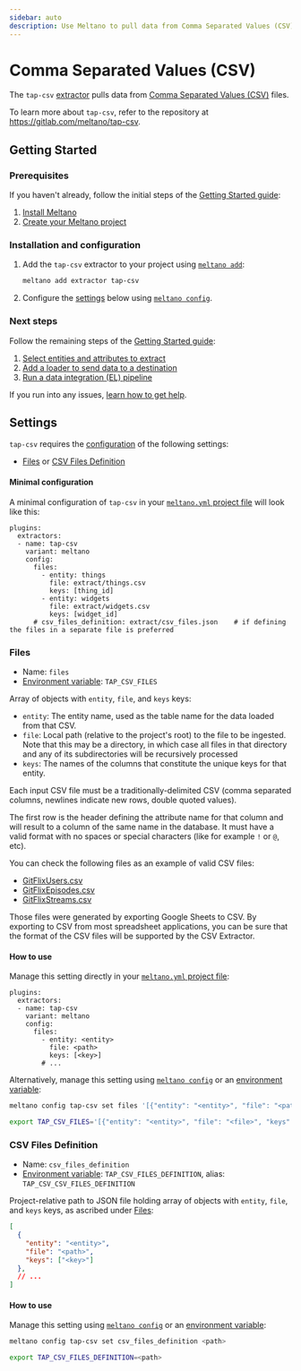 ```yaml
---
sidebar: auto
description: Use Meltano to pull data from Comma Separated Values (CSV) files and load it into Snowflake, PostgreSQL, and more
---
```


# Comma Separated Values (CSV)

The `tap-csv` [extractor](/plugins/extractors/) pulls data from [Comma Separated Values (CSV)](https://en.wikipedia.org/wiki/Comma-separated_values) files.

To learn more about `tap-csv`, refer to the repository at <https://gitlab.com/meltano/tap-csv>.

## Getting Started

### Prerequisites

If you haven't already, follow the initial steps of the [Getting Started guide](/docs/getting-started.html):

1. [Install Meltano](/docs/getting-started.html#install-meltano)
1. [Create your Meltano project](/docs/getting-started.html#create-your-meltano-project)

### Installation and configuration

1. Add the `tap-csv` extractor to your project using [`meltano add`](/docs/command-line-interface.html#add):

    ```bash
    meltano add extractor tap-csv
    ```

1. Configure the [settings](#settings) below using [`meltano config`](/docs/command-line-interface.html#config).

### Next steps

Follow the remaining steps of the [Getting Started guide](/docs/getting-started.html):

1. [Select entities and attributes to extract](/docs/getting-started.html#select-entities-and-attributes-to-extract)
1. [Add a loader to send data to a destination](/docs/getting-started.html#add-a-loader-to-send-data-to-a-destination)
1. [Run a data integration (EL) pipeline](/docs/getting-started.html#run-a-data-integration-el-pipeline)

If you run into any issues, [learn how to get help](/docs/getting-help.html).

## Settings

`tap-csv` requires the [configuration](/docs/configuration.html) of the following settings:

- [Files](#files) or [CSV Files Definition](#csv-files-definition)

#### Minimal configuration

A minimal configuration of `tap-csv` in your [`meltano.yml` project file](/docs/project.html#meltano-yml-project-file) will look like this:

```yml{5-13}
plugins:
  extractors:
  - name: tap-csv
    variant: meltano
    config:
      files:
        - entity: things
          file: extract/things.csv
          keys: [thing_id]
        - entity: widgets
          file: extract/widgets.csv
          keys: [widget_id]
      # csv_files_definition: extract/csv_files.json    # if defining the files in a separate file is preferred
```

### Files

- Name: `files`
- [Environment variable](/docs/configuration.html#configuring-settings): `TAP_CSV_FILES`

Array of objects with `entity`, `file`, and `keys` keys:
- `entity`: The entity name, used as the table name for the data loaded from that CSV.
- `file`: Local path (relative to the project's root) to the file to be ingested. Note that this may be a directory, in which case all files in that directory and any of its subdirectories will be recursively processed
- `keys`: The names of the columns that constitute the unique keys for that entity.

Each input CSV file must be a traditionally-delimited CSV (comma separated columns, newlines indicate new rows, double quoted values).

The first row is the header defining the attribute name for that column and will result to a column of the same name in the database. It must have a valid format with no spaces or special characters (like for example `!` or `@`, etc).

You can check the following files as an example of valid CSV files:

- [GitFlixUsers.csv](/files/GitFlixUsers.csv)
- [GitFlixEpisodes.csv](/files/GitFlixEpisodes.csv)
- [GitFlixStreams.csv](/files/GitFlixStreams.csv)

Those files were generated by exporting Google Sheets to CSV. By exporting to CSV from most spreadsheet applications, you can be sure that the format of the CSV files will be supported by the CSV Extractor.

#### How to use

Manage this setting directly in your [`meltano.yml` project file](/docs/project.html#meltano-yml-project-file):

```yml{5-10}
plugins:
  extractors:
  - name: tap-csv
    variant: meltano
    config:
      files:
        - entity: <entity>
          file: <path>
          keys: [<key>]
        # ...
```

Alternatively, manage this setting using [`meltano config`](/docs/command-line-interface.html#config) or an [environment variable](/docs/configuration.html#configuring-settings):

```bash
meltano config tap-csv set files '[{"entity": "<entity>", "file": "<path>", "keys": ["<key>", ...]}, ...]'

export TAP_CSV_FILES='[{"entity": "<entity>", "file": "<file>", "keys": ["<key>", ...]}, ...]'
```

### CSV Files Definition

- Name: `csv_files_definition`
- [Environment variable](/docs/configuration.html#configuring-settings): `TAP_CSV_FILES_DEFINITION`, alias: `TAP_CSV_CSV_FILES_DEFINITION`

Project-relative path to JSON file holding array of objects with `entity`, `file`, and `keys` keys, as ascribed under [Files](#files):

```json
[
  {
    "entity": "<entity>",
    "file": "<path>",
    "keys": ["<key>"]
  },
  // ...
]
```

#### How to use

Manage this setting using [`meltano config`](/docs/command-line-interface.html#config) or an [environment variable](/docs/configuration.html#configuring-settings):

```bash
meltano config tap-csv set csv_files_definition <path>

export TAP_CSV_FILES_DEFINITION=<path>
```
